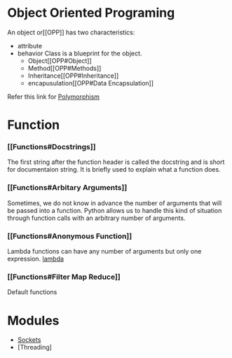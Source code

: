 # Object Oriented Programing
An object or[[OPP]] has two characteristics:
- attribute
- behavior
Class is a blueprint for the object.
	- Object[[OPP#Object]]
	- Method[[OPP#Methods]]
	- Inheritance[[OPP#Inheritance]]
	- encapusulation[[OPP#Data Encapsulation]]
	
Refer this link for [Polymorphism](https://www.programiz.com/python-programming/object-oriented-programming)


# Function
### [[Functions#Docstrings]]
The first string after the function header is called the docstring and is short for documentaion string. It is briefly used to explain what a function does.

### [[Functions#Arbitary Arguments]]
Sometimes, we do not know in advance the number of arguments that will be passed into a function. Python allows us to handle this kind of situation through function calls with an arbitrary number of arguments.

### [[Functions#Anonymous Function]]
Lambda functions can have any number of arguments but only one expression.
[lambda](https://www.programiz.com/python-programming/anonymous-function)

### [[Functions#Filter Map Reduce]]
Default functions


# Modules
- [Sockets](Sockets#Sockets)
- [Threading]